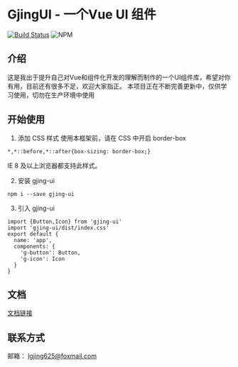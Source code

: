 # GjingUI - 一个Vue UI 组件

[![Build Status](https://www.travis-ci.org/jing625/Gjing-ui.svg?branch=master)](https://www.travis-ci.org/jing625/Gjing-ui)
![NPM](https://img.shields.io/npm/l/gjing-ui.svg)

## 介绍

这是我出于提升自己对Vue和组件化开发的理解而制作的一个UI组件库，希望对你有用，目前还有很多不足，欢迎大家指正。
本项目正在不断完善更新中，仅供学习使用，切勿在生产环境中使用

## 开始使用


1. 添加 CSS 样式
  使用本框架前，请在 CSS 中开启 border-box

  ```
  *,*::before,*::after{box-sizing: border-box;}
  ```
  IE 8 及以上浏览器都支持此样式。


2. 安装 gjing-ui
  ```
  npm i --save gjing-ui
  ```
3. 引入 gjing-ui
  ```
  import {Button,Icon} from 'gjing-ui'
  import 'gjing-ui/dist/index.css'
  export default {
    name: 'app',
    components: {
      'g-button': Button,
      'g-icon': Icon
    }
  }
  ```

## 文档

[文档链接](https://jing625.github.io/Gjing-ui/)

## 联系方式
邮箱： lgjing625@foxmail.com



